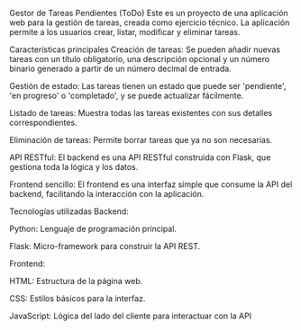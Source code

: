 Gestor de Tareas Pendientes (ToDo)
Este es un proyecto de una aplicación web para la gestión de tareas, creada como ejercicio técnico. La aplicación permite a los usuarios crear, listar, modificar y eliminar tareas.

Características principales
Creación de tareas: Se pueden añadir nuevas tareas con un título obligatorio, una descripción opcional y un número binario generado a partir de un número decimal de entrada.

Gestión de estado: Las tareas tienen un estado que puede ser 'pendiente', 'en progreso' o 'completado', y se puede actualizar fácilmente.

Listado de tareas: Muestra todas las tareas existentes con sus detalles correspondientes.

Eliminación de tareas: Permite borrar tareas que ya no son necesarias.

API RESTful: El backend es una API RESTful construida con Flask, que gestiona toda la lógica y los datos.

Frontend sencillo: El frontend es una interfaz simple que consume la API del backend, facilitando la interacción con la aplicación.

Tecnologías utilizadas
Backend:

Python: Lenguaje de programación principal.

Flask: Micro-framework para construir la API REST.

Frontend:

HTML: Estructura de la página web.

CSS: Estilos básicos para la interfaz.

JavaScript: Lógica del lado del cliente para interactuar con la API
